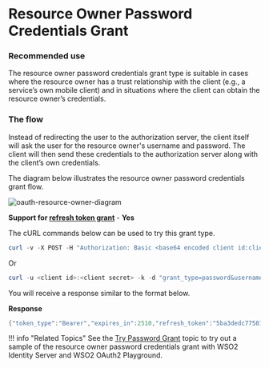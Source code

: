 # Resource Owner Password Credentials Grant

### Recommended use

The resource owner password credentials grant type is suitable in cases
where the resource owner has a trust relationship with the client (e.g.,
a service’s own mobile client) and in situations where the client can
obtain the resource owner’s credentials.

### The flow

Instead of redirecting the user to the authorization server, the client
itself will ask the user for the resource owner's username and password.
The client will then send these credentials to the authorization server
along with the client’s own credentials.

The diagram below illustrates the resource owner password credentials
grant flow.

![oauth-resource-owner-diagram](../../assets/img/using-wso2-identity-server/oauth-resource-owner-diagram.png)

**Support for [refresh token grant](../../learn/refresh-token-grant)** - **Yes**

The cURL commands below can be used to try this grant type.

``` powershell
curl -v -X POST -H "Authorization: Basic <base64 encoded client id:client secret value>" -k -d "grant_type=password&username=<username>&password=<password>" -H "Content-Type:application/x-www-form-urlencoded" https://localhost:9443/oauth2/token
```

Or

``` powershell
curl -u <client id>:<client secret> -k -d "grant_type=password&username=<username>&password=<password>" -H "Content-Type:application/x-www-form-urlencoded" https://localhost:9443/oauth2/token
```

You will receive a response similar to the format below.

**Response**

``` java
{"token_type":"Bearer","expires_in":2510,"refresh_token":"5ba3dedc77581df5f84f9b228eef0b91","access_token":"ca19a540f544777860e44e75f605d927"}
```

!!! info "Related Topics"
    See the [Try Password Grant](../../learn/try-password-grant) topic to try out
    a sample of the resource owner password credentials grant with WSO2
    Identity Server and WSO2 OAuth2 Playground.
